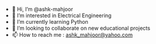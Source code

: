- 👋 Hi, I’m @ashk-mahjoor
- 👀 I’m interested in Electrical Engineering
- 🌱 I’m currently learning Python
- 💞️ I’m looking to collaborate on new educational projects 
- 📫 How to reach me : ashk_mahjoor@yahoo.com

<!---
ashk-mahjoor/ashk-mahjoor is a ✨ special ✨ repository because its `README.md` (this file) appears on your GitHub profile.
You can click the Preview link to take a look at your changes.
--->
